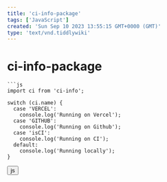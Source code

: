 ```yaml
---
title: 'ci-info-package'
tags: ['JavaScript']
created: 'Sun Sep 10 2023 13:55:15 GMT+0000 (GMT)'
type: 'text/vnd.tiddlywiki'
---
```


# ci-info-package

```
```js
import ci from 'ci-info';

switch (ci.name) {
  case 'VERCEL':
    console.log('Running on Vercel');
  case 'GITHUB':
    console.log('Running on Github');
  case 'isCI':
    console.log('Running on CI');
  default:
    console.log('Running locally');
}
```

<button>js</button>
```

